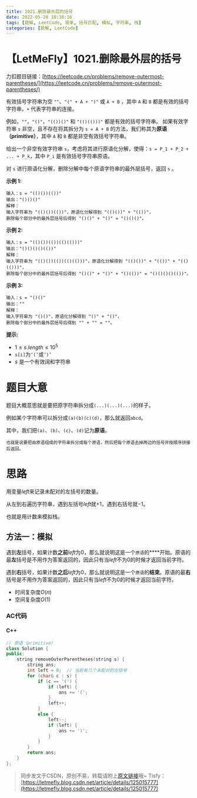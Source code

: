 ```yaml
---
title: 1021.删除最外层的括号
date: 2022-05-28 10:38:16
tags: [题解, LeetCode, 简单, 括号匹配, 模拟, 字符串, 栈]
categories: [题解, LeetCode]
---
```


# 【LetMeFly】1021.删除最外层的括号

力扣题目链接：[https://leetcode.cn/problems/remove-outermost-parentheses/](https://leetcode.cn/problems/remove-outermost-parentheses/)

有效括号字符串为空 ```""```、```"(" + A + ")"``` 或 ```A + B``` ，其中 ```A``` 和 ```B``` 都是有效的括号字符串，```+``` 代表字符串的连接。

例如，```""```，```"()"```，```"(())()"``` 和 ```"(()(()))"``` 都是有效的括号字符串。
如果有效字符串 ```s``` 非空，且不存在将其拆分为 ```s = A + B``` 的方法，我们称其为**原语（primitive）**，其中 ```A``` 和 ```B``` 都是非空有效括号字符串。

给出一个非空有效字符串 ```s```，考虑将其进行原语化分解，使得：```s = P_1 + P_2 + ... + P_k```，其中 ```P_i``` 是有效括号字符串原语。

对 ```s``` 进行原语化分解，删除分解中每个原语字符串的最外层括号，返回 ```s``` 。

**示例 1:**

```
输入：s = "(()())(())"
输出："()()()"
解释：
输入字符串为 "(()())(())"，原语化分解得到 "(()())" + "(())"，
删除每个部分中的最外层括号后得到 "()()" + "()" = "()()()"。
```

**示例 2:**

```
输入：s = "(()())(())(()(()))"
输出："()()()()(())"
解释：
输入字符串为 "(()())(())(()(()))"，原语化分解得到 "(()())" + "(())" + "(()(()))"，
删除每个部分中的最外层括号后得到 "()()" + "()" + "()(())" = "()()()()(())"。
```

**示例 3:**

```
输入：s = "()()"
输出：""
解释：
输入字符串为 "()()"，原语化分解得到 "()" + "()"，
删除每个部分中的最外层括号后得到 "" + "" = ""。
```

**提示:**

+ $1\leq s.length\leq 10^5$
+ ```s[i]```为```‘(’```或```‘)’```
+ $s$ 是一个有效阔和字符串

# 题目大意

题目大概意思就是要把原字符串拆分成```(...)(...)(...)```的样子。

例如某个字符串可以拆分成```(a)(b)(c)(d)```，那么就返回```abcd```。

其中，我们把```(a)```、```(b)```、```(c)```、```(d)```记为**原语**。

<small>也就是说要把由原语组成的字符串拆分成每个原语，然后把每个原语去掉两边的括号并按顺序拼接后返回。</small>

# 思路

用变量$left$来记录未配对的左括号的数量。

从左到右遍历字符串，遇到左括号$left$就$+1$，遇到右括号就$-1$。

也就是用计数来模拟栈。

## 方法一：模拟

遇到**左**括号，如果计数**之前**$left$为$0$，那么就说明这是一个```原语```的****开始。原语的最**左**括号是不用作为答案返回的，因此只有当$left$不为$0$的时候才返回当前字符。

遇到**右**括号，如果计数**之后**$left$为$0$，那么就说明这是一个```原语```的**结束**。原语的最**右**括号是不用作为答案返回的，因此只有当$left$不为$0$的时候才返回当前字符。

+ 时间复杂度$O(n)$
+ 空间复杂度$O(1)$

### AC代码

#### C++

```cpp
// 原语（primitive）
class Solution {
public:
    string removeOuterParentheses(string s) {
        string ans;
        int left = 0;  // 当前有几个未配对的左括号
        for (char& c : s) {
            if (c == '(') {
                if (left) {
                    ans += '(';
                }
                left++;
            }
            else {
                left--;
                if (left) {
                    ans += ')';
                }
            }
        }
        return ans;
    }
};
```

> 同步发文于CSDN，原创不易，转载请附上[原文链接](https://blog.letmefly.xyz/2022/05/28/LeetCode%201021.%E5%88%A0%E9%99%A4%E6%9C%80%E5%A4%96%E5%B1%82%E7%9A%84%E6%8B%AC%E5%8F%B7)哦~
> Tisfy：[https://letmefly.blog.csdn.net/article/details/125015777](https://letmefly.blog.csdn.net/article/details/125015777)
